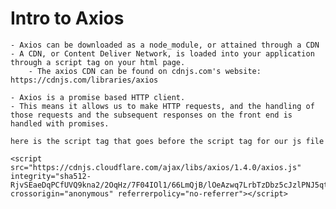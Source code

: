 # Intro to Axios
    - Axios can be downloaded as a node_module, or attained through a CDN
    - A CDN, or Content Deliver Network, is loaded into your application through a script tag on your html page.
        - The axios CDN can be found on cdnjs.com's website: https://cdnjs.com/libraries/axios
        
    - Axios is a promise based HTTP client.
    - This means it allows us to make HTTP requests, and the handling of those requests and the subsequent responses on the front end is handled with promises.
    
    here is the script tag that goes before the script tag for our js file 
    
    <script src="https://cdnjs.cloudflare.com/ajax/libs/axios/1.4.0/axios.js" integrity="sha512-RjvSEaeDqPCfUVQ9kna2/2OqHz/7F04IOl1/66LmQjB/lOeAzwq7LrbTzDbz5cJzlPNJ5qteNtHR56XaJSTNWw==" crossorigin="anonymous" referrerpolicy="no-referrer"></script>